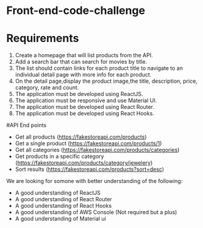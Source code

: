 # Front-end-code-challenge

# Requirements
1. Create a  homepage that will list products from the API. 
2. Add a search bar that can search for movies by title.
3. The list should contain links for each product title to navigate to an individual detail page with more info for each product. 
4. On the detail page,display the product image,the title, description, price, category, rate and count.
5. The application must be developed using ReactJS.
6. The application must be responsive and use Material UI.
7. The application must be developed using React Router.
8. The application must be developed using React Hooks.

#API End points
- Get all products (https://fakestoreapi.com/products)
- Get a single product (https://fakestoreapi.com/products/1)
- Get all categories (https://fakestoreapi.com/products/categories)
- Get products in a specific category (https://fakestoreapi.com/products/category/jewelery)
- Sort results (https://fakestoreapi.com/products?sort=desc)

We are looking for somone with better understanding of the following:
- A good understanding of ReactJS
- A good understanding of React Router
- A good understanding of React Hooks
- A good understanding of AWS Console (Not required but a plus)
- A good understanding of Material ui
  

